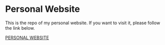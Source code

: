 # Personal Website

This is the repo of my personal website. If you want to visit it, please follow the link below.

[PERSONAL WEBSITE](https://dbalague.github.io/personal)
